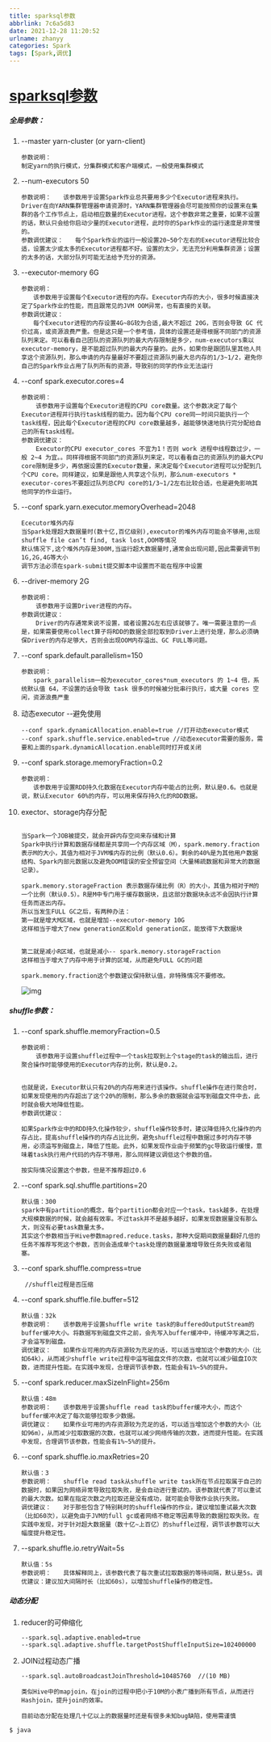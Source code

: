 ```yaml
---
title: sparksql参数
abbrlink: 7c6a5d83
date: 2021-12-28 11:20:52
urlname: zhanyy
categories: Spark
tags: [Spark,调优]
---
```

# [sparksql参数](https://www.cnblogs.com/yin-fei/p/10985683.html)


##### 全局参数：

1. --master yarn-cluster (or yarn-client)
    ```
    参数说明：
    制定yarn的执行模式，分集群模式和客户端模式，一般使用集群模式
    ```
2.  --num-executors 50
    ```
    参数说明：　　该参数用于设置Spark作业总共要用多少个Executor进程来执行。Driver在向YARN集群管理器申请资源时，YARN集群管理器会尽可能按照你的设置来在集群的各个工作节点上，启动相应数量的Executor进程。这个参数非常之重要，如果不设置的话，默认只会给你启动少量的Executor进程，此时你的Spark作业的运行速度是非常慢的。
    参数调优建议：　　每个Spark作业的运行一般设置20~50个左右的Executor进程比较合适，设置太少或太多的Executor进程都不好。设置的太少，无法充分利用集群资源；设置的太多的话，大部分队列可能无法给予充分的资源。
    ```

3. --executor-memory 6G
    ```
    参数说明：
    　　该参数用于设置每个Executor进程的内存。Executor内存的大小，很多时候直接决定了Spark作业的性能，而且跟常见的JVM OOM异常，也有直接的关联。
    参数调优建议：
    　　每个Executor进程的内存设置4G~8G较为合适,最大不超过 20G，否则会导致 GC 代价过高，或资源浪费严重。但是这只是一个参考值，具体的设置还是得根据不同部门的资源队列来定。可以看看自己团队的资源队列的最大内存限制是多少，num-executors乘以executor-memory，是不能超过队列的最大内存量的。此外，如果你是跟团队里其他人共享这个资源队列，那么申请的内存量最好不要超过资源队列最大总内存的1/3~1/2，避免你自己的Spark作业占用了队列所有的资源，导致别的同学的作业无法运行
    ```

4. --conf spark.executor.cores=4

    ```
    参数说明：
        该参数用于设置每个Executor进程的CPU core数量。这个参数决定了每个Executor进程并行执行task线程的能力。因为每个CPU core同一时间只能执行一个task线程，因此每个Executor进程的CPU core数量越多，越能够快速地执行完分配给自己的所有task线程。
    参数调优建议：
        Executor的CPU executor_cores 不宜为1！否则 work 进程中线程数过少，一般 2~4 为宜。。同样得根据不同部门的资源队列来定，可以看看自己的资源队列的最大CPU core限制是多少，再依据设置的Executor数量，来决定每个Executor进程可以分配到几个CPU core。同样建议，如果是跟他人共享这个队列，那么num-executors * executor-cores不要超过队列总CPU core的1/3~1/2左右比较合适，也是避免影响其他同学的作业运行。
    ```

5. --conf spark.yarn.executor.memoryOverhead=2048

    ```
    Ececutor堆外内存 
    当Spark处理超大数据量时(数十亿,百亿级别),executor的堆外内存可能会不够用,出现shuffle file can’t find, task lost,OOM等情况 
    默认情况下,这个堆外内存是300M,当运行超大数据量时,通常会出现问题,因此需要调节到1G,2G,4G等大小 
    调节方法必须在spark-submit提交脚本中设置而不能在程序中设置
    ```

6. --driver-memory 2G

    ```
    参数说明：
        该参数用于设置Driver进程的内存。
    参数调优建议：
        Driver的内存通常来说不设置，或者设置2G左右应该就够了。唯一需要注意的一点是，如果需要使用collect算子将RDD的数据全部拉取到Driver上进行处理，那么必须确保Driver的内存足够大，否则会出现OOM内存溢出、GC FULL等问题。
    ```

7. --conf spark.default.parallelism=150

    ```
    参数说明：
    　　spark_parallelism一般为executor_cores*num_executors 的 1~4 倍，系统默认值 64，不设置的话会导致 task 很多的时候被分批串行执行，或大量 cores 空闲，资源浪费严重
    ```

8. 动态executor  --避免使用

    ```
    --conf spark.dynamicAllocation.enable=true //打开动态executor模式
    --conf spark.shuffle.service.enabled=true //动态executor需要的服务，需要和上面的spark.dynamicAllocation.enable同时打开或关闭
    ```

9. --conf spark.storage.memoryFraction=0.2

    ```
    参数说明：
    　　该参数用于设置RDD持久化数据在Executor内存中能占的比例，默认是0.6。也就是说，默认Executor 60%的内存，可以用来保存持久化的RDD数据。
    ```

10. exector、storage内存分配
    ``` 
    
    当Spark一个JOB被提交，就会开辟内存空间来存储和计算
    Spark中执行计算和数据存储都是共享同一个内存区域（M），spark.memory.fraction 表示M的大小，其值为相对于JVM堆内存的比例（默认0.6）。剩余的40%是为其他用户数据结构、Spark内部元数据以及避免OOM错误的安全预留空间（大量稀疏数据和异常大的数据记录）。
    
    spark.memory.storageFraction 表示数据存储比例（R）的大小，其值为相对于M的一个比例（默认0.5）。R是M中专门用于缓存数据块，且这部分数据块永远不会因执行计算任务而逐出内存。
    所以当发生FULL GC之后，有两种办法：
    第一就是增大M区域，也就是增加--executor-memory 10G
    这样相当于增大了new generation区和old generation区，能放得下大数据块
    
    
    第二就是减小R区域，也就是减小-- spark.memory.storageFraction
    这样相当于增大了内存中用于计算的区域，从而避免FULL GC的问题
    
    spark.memory.fraction这个参数建议保持默认值，非特殊情况不要修改。
    ```
    
    ![img](https://s3.bmp.ovh/imgs/2021/12/d90ad01acd9c1c03.png)


##### shuffle参数：

1. --conf spark.shuffle.memoryFraction=0.5

    ```
    参数说明：
        该参数用于设置shuffle过程中一个task拉取到上个stage的task的输出后，进行聚合操作时能够使用的Executor内存的比例，默认是0.2。
    
    
    也就是说，Executor默认只有20%的内存用来进行该操作。shuffle操作在进行聚合时，如果发现使用的内存超出了这个20%的限制，那么多余的数据就会溢写到磁盘文件中去，此时就会极大地降低性能。
    参数调优建议：
    
    如果Spark作业中的RDD持久化操作较少，shuffle操作较多时，建议降低持久化操作的内存占比，提高shuffle操作的内存占比比例，避免shuffle过程中数据过多时内存不够用，必须溢写到磁盘上，降低了性能。此外，如果发现作业由于频繁的gc导致运行缓慢，意味着task执行用户代码的内存不够用，那么同样建议调低这个参数的值。
    
    按实际情况设置这个参数，但是不推荐超过0.6
    ```
2. --conf spark.sql.shuffle.partitions=20

    ```
    默认值：300
    spark中有partition的概念，每个partition都会对应一个task，task越多，在处理大规模数据的时候，就会越有效率。不过task并不是越多越好，如果发现数据量没有那么大，则没有必要task数量太多。
    其实这个参数相当于Hive参数mapred.reduce.tasks，那种大促期间数据量翻好几倍的任务不推荐写死这个参数，否则会造成单个task处理的数据量激增导致任务失败或者阻塞。
    ```

3. --conf spark.shuffle.compress=true  
    ```
     //shuffle过程是否压缩
    ```
4. --conf spark.shuffle.file.buffer=512

    ```
    默认值：32k
    参数说明：　　该参数用于设置shuffle write task的BufferedOutputStream的buffer缓冲大小。将数据写到磁盘文件之前，会先写入buffer缓冲中，待缓冲写满之后，才会溢写到磁盘。
    调优建议：　　如果作业可用的内存资源较为充足的话，可以适当增加这个参数的大小（比如64k），从而减少shuffle write过程中溢写磁盘文件的次数，也就可以减少磁盘IO次数，进而提升性能。在实践中发现，合理调节该参数，性能会有1%~5%的提升。
    ```

5. --conf spark.reducer.maxSizeInFlight=256m

    ```
    默认值：48m
    参数说明：　　该参数用于设置shuffle read task的buffer缓冲大小，而这个buffer缓冲决定了每次能够拉取多少数据。
    调优建议：　　如果作业可用的内存资源较为充足的话，可以适当增加这个参数的大小（比如96m），从而减少拉取数据的次数，也就可以减少网络传输的次数，进而提升性能。在实践中发现，合理调节该参数，性能会有1%~5%的提升。
    ```



6. --conf spark.shuffle.io.maxRetries=20

    ```
    默认值：3
    参数说明：　　shuffle read task从shuffle write task所在节点拉取属于自己的数据时，如果因为网络异常导致拉取失败，是会自动进行重试的。该参数就代表了可以重试的最大次数。如果在指定次数之内拉取还是没有成功，就可能会导致作业执行失败。
    调优建议：　　对于那些包含了特别耗时的shuffle操作的作业，建议增加重试最大次数（比如60次），以避免由于JVM的full gc或者网络不稳定等因素导致的数据拉取失败。在实践中发现，对于针对超大数据量（数十亿~上百亿）的shuffle过程，调节该参数可以大幅度提升稳定性。
    ```

7. --spark.shuffle.io.retryWait=5s

    ```
    默认值：5s
    参数说明：　　具体解释同上，该参数代表了每次重试拉取数据的等待间隔，默认是5s。调优建议：建议加大间隔时长（比如60s），以增加shuffle操作的稳定性。
    ```

##### 动态分配

1. reducer的可伸缩化

    ```
    --spark.sql.adaptive.enabled=true
    --spark.sql.adaptive.shuffle.targetPostShuffleInputSize=102400000
    ```

2. JOIN过程动态广播

    ```
    --spark.sql.autoBroadcastJoinThreshold=10485760  //(10 MB)
    
    类似Hive中的mapjoin，在join的过程中把小于10M的小表广播到所有节点，从而进行Hashjoin，提升join的效率。
    
    目前动态分配在处理几十亿以上的数据量时还是有很多未知bug缺陷，使用需谨慎
    ```
``` 
$ java 
```